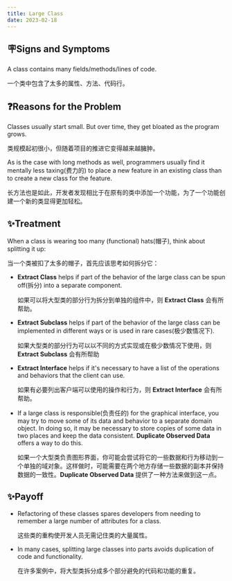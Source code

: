 ```yaml
---
title: Large Class
date: 2023-02-18
---
```

<!-- more -->


## 🪧Signs and Symptoms

A class contains many fields/methods/lines of code.

一个类中包含了太多的属性、方法、代码行。

## ❓Reasons for the Problem

Classes usually start small. But over time, they get bloated as the program grows.

类规模起初很小，但随着项目的推进它变得越来越臃肿。

As is the case with long methods as well, programmers usually find it mentally less taxing(费力的) to place a new feature in an existing class than to create a new class for the feature.

长方法也是如此，开发者发现相比于在原有的类中添加一个功能，为了一个功能创建一个新的类显得更加轻松。

## ✨Treatment

When a class is wearing too many (functional) hats(帽子), think about splitting it up:

当一个类被扣了太多的帽子，首先应该思考如何拆分它：

- **Extract Class** helps if part of the behavior of the large class can be spun off(拆分) into a separate component.

    如果可以将大型类的部分行为拆分到单独的组件中，则 **Extract Class** 会有所帮助。
- **Extract Subclass** helps if part of the behavior of the large class can be implemented in different ways or is used in rare cases(极少数情况下).

    如果大型类的部分行为可以以不同的方式实现或在极少数情况下使用，则 **Extract Subclass** 会有所帮助
- **Extract Interface** helps if it's necessary to have a list of the operations and behaviors that the client can use.

    如果有必要列出客户端可以使用的操作和行为，则 **Extract Interface** 会有所帮助。
- If a large class is responsible(负责任的) for the graphical interface, you may try to move some of its data and behavior to a separate domain object. In doing so, it may be necessary to store copies of some data in two places and keep the data consistent. **Duplicate Observed Data** offers a way to do this.
    
    如果一个大型类负责图形界面，你可能会尝试将它的一些数据和行为移动到一个单独的域对象。这样做时，可能需要在两个地方存储一些数据的副本并保持数据的一致性。**Duplicate Observed Data** 提供了一种方法来做到这一点。

## ✨Payoff

- Refactoring of these classes spares developers from needing to remember a large number of attributes for a class.
    
    这些类的重构使开发人员无需记住类的大量属性。
- In many cases, splitting large classes into parts avoids duplication of code and functionality.
    
    在许多案例中，将大型类拆分成多个部分避免的代码和功能的重复。